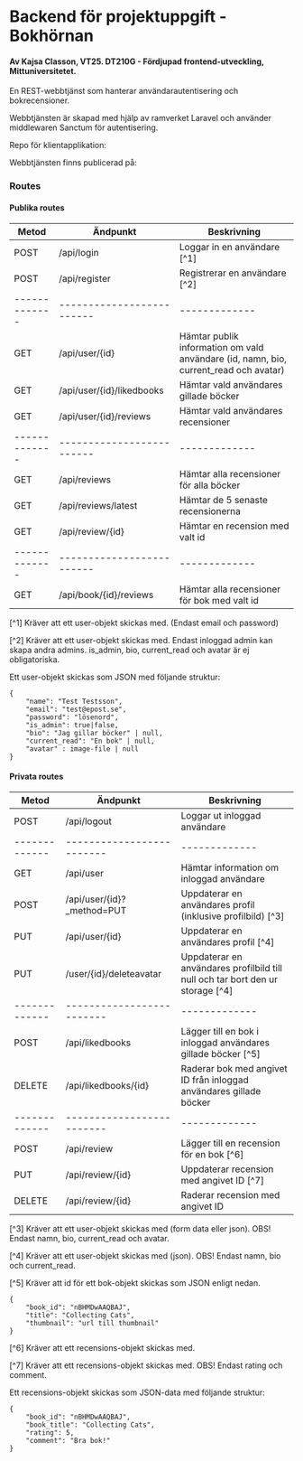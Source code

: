 # Backend för projektuppgift - Bokhörnan
#### Av Kajsa Classon, VT25. DT210G - Fördjupad frontend-utveckling, Mittuniversitetet.

En REST-webbtjänst som hanterar användarautentisering och bokrecensioner.

Webbtjänsten är skapad med hjälp av ramverket Laravel och använder middlewaren Sanctum för autentisering.

Repo för klientapplikation:

Webbtjänsten finns publicerad på:

### Routes
#### Publika routes
| Metod         | Ändpunkt                     | Beskrivning   |
| ------------- | -------------------------    | ------------- |
| POST          | /api/login                   | Loggar in en användare [^1] |
| POST          | /api/register                | Registrerar en användare [^2] |
| ------------- | -------------------------    | ------------- |
| GET           | /api/user/{id}               | Hämtar publik information om vald användare (id, namn, bio, current_read och avatar) |
| GET           | /api/user/{id}/likedbooks    | Hämtar vald användares gillade böcker |
| GET           | /api/user/{id}/reviews       | Hämtar vald användares recensioner |
| ------------- | -------------------------    | ------------- |
| GET           | /api/reviews                 | Hämtar alla recensioner för alla böcker |
| GET           | /api/reviews/latest          | Hämtar de 5 senaste recensionerna |
| GET           | /api/review/{id}             | Hämtar en recension med valt id |
| ------------- | -------------------------    | ------------- |
| GET           | /api/book/{id}/reviews       | Hämtar alla recensioner för bok med valt id |

[^1] Kräver att ett user-objekt skickas med. (Endast email och password)

[^2] Kräver att ett user-objekt skickas med. Endast inloggad admin kan skapa andra admins. is_admin, bio, current_read och avatar är ej obligatoriska.

Ett user-objekt skickas som JSON med följande struktur:

``` 
{
    "name": "Test Testsson",
    "email": "test@epost.se",
    "password": "lösenord",
    "is_admin": true|false,
    "bio": "Jag gillar böcker" | null,
    "current_read": "En bok" | null,
    "avatar" : image-file | null
}
```

#### Privata routes
| Metod         | Ändpunkt                       | Beskrivning   |
| ------------- | -------------------------      | ------------- |
| POST          | /api/logout                    | Loggar ut inloggad användare |
| ------------- | -------------------------      | ------------- |
| GET           | /api/user                      | Hämtar information om inloggad användare |
| POST          | /api/user/{id}?_method=PUT     | Uppdaterar en användares profil (inklusive profilbild) [^3] |
| PUT           | /api/user/{id}                 | Uppdaterar en användares profil [^4] |
| PUT           | /user/{id}/deleteavatar        | Uppdaterar en användares profilbild till null och tar bort den ur storage [^4] |
| ------------- | -------------------------      | ------------- |
| POST          | /api/likedbooks                | Lägger till en bok i inloggad användares gillade böcker [^5] |
| DELETE        | /api/likedbooks/{id}           | Raderar bok med angivet ID från inloggad användares gillade böcker|
| ------------- | -------------------------      | ------------- |
| POST          | /api/review                    | Lägger till en recension för en bok [^6] |
| PUT           | /api/review/{id}               | Uppdaterar recension med angivet ID [^7] |
| DELETE        | /api/review/{id}               | Raderar recension med angivet ID |

[^3] Kräver att ett user-objekt skickas med (form data eller json). OBS! Endast namn, bio, current_read och avatar. 

[^4] Kräver att ett user-objekt skickas med (json). OBS! Endast namn, bio och current_read. 

[^5] Kräver att id för ett bok-objekt skickas som JSON enligt nedan.

``` 
{
    "book_id": "nBHMDwAAQBAJ",
    "title": "Collecting Cats",
    "thumbnail": "url till thumbnail"
}
```

[^6] Kräver att ett recensions-objekt skickas med.

[^7] Kräver att ett recensions-objekt skickas med. OBS! Endast rating och comment.

Ett recensions-objekt skickas som JSON-data med följande struktur:

``` 
{
    "book_id": "nBHMDwAAQBAJ",
    "book_title": "Collecting Cats",
    "rating": 5,
    "comment": "Bra bok!"
}